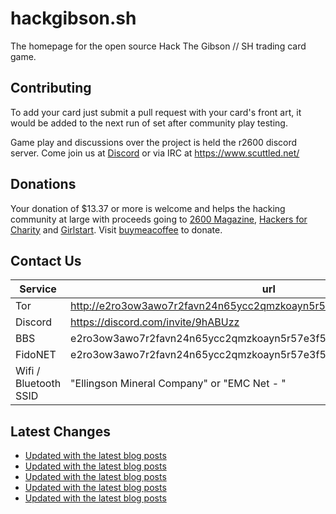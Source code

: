 # hackgibson.sh
The homepage for the open source Hack The Gibson // SH trading card game.


## Contributing

To add your card just submit a pull request with your card's front art, it would be added to the next run of set after community play testing.

Game play and discussions over the project is held the r2600 discord server. Come join us at [Discord](https://discord.com/invite/9hABUzz) or via IRC at https://www.scuttled.net/


## Donations

Your donation of $13.37 or more is welcome and helps the hacking community at large with proceeds going to [2600 Magazine](https://2600.com/), [Hackers for Charity](https://hackersforcharity.org) and [Girlstart](https://girlstart.org).  Visit [buymeacoffee](https://www.buymeacoffee.com/hackgibson.sh) to donate.


## Contact Us

Service | url
-|-
Tor | http://e2ro3ow3awo7r2favn24n65ycc2qmzkoayn5r57e3f56nvjwdcgg32ad.onion
Discord | https://discord.com/invite/9hABUzz
BBS | e2ro3ow3awo7r2favn24n65ycc2qmzkoayn5r57e3f56nvjwdcgg32ad.onion:23
FidoNET | e2ro3ow3awo7r2favn24n65ycc2qmzkoayn5r57e3f56nvjwdcgg32ad.onion:24554
Wifi / Bluetooth SSID | "Ellingson Mineral Company" or "EMC Net - <fidonet address>"

## Latest Changes
<!-- BLOG-POST-LIST:START -->
- [Updated with the latest blog posts](https://github.com/DFW2600/hackgibson.sh/commit/412c8f2fad1ea47c4a89c28fe16678f2f34a8adb)
- [Updated with the latest blog posts](https://github.com/DFW2600/hackgibson.sh/commit/070af0dba59857a3417ea3f2a728968b9a6ae9ee)
- [Updated with the latest blog posts](https://github.com/DFW2600/hackgibson.sh/commit/2caa01b9522cff426641c41e844b2211dc426d74)
- [Updated with the latest blog posts](https://github.com/DFW2600/hackgibson.sh/commit/bb619a08eafa6ff8a45fe7723a38b081c8a197be)
- [Updated with the latest blog posts](https://github.com/DFW2600/hackgibson.sh/commit/8aa0dda6f4558c8244380bbab908caba8b08a8d1)
<!-- BLOG-POST-LIST:END -->
